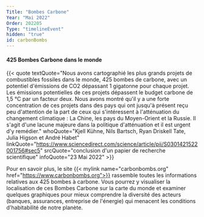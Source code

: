 ```yaml
---
Title: "Bombes Carbone"
Year: "Mai 2022"
Order: 202205
Type: "timelineEvent"
hidden: "true"
id: carbonBombs
---
```


#### 425 Bombes Carbone dans le monde

{{< quote textQuote="Nous avons cartographié les plus grands projets de combustibles fossiles dans le monde, 425 bombes de carbone, avec un potentiel d'émissions de CO2 dépassant 1 gigatonne pour chaque projet. Les émissions potentielles de ces projets dépassent le budget carbone de 1,5 °C par un facteur deux. Nous avons montré qu'il y a une forte concentration de ces projets dans des pays qui ont jusqu'à présent reçu peu d'attention de la part de ceux qui s'intéressent à l'atténuation du changement climatique : La Chine, les pays du Moyen-Orient et la Russie. Il s'agit d'une lacune majeure dans la politique d'atténuation et il est urgent d'y remédier." whoQuote="Kjell Kühne, Nils Bartsch, Ryan Driskell Tate, Julia Higson et André Habet" linkQuote="https://www.sciencedirect.com/science/article/pii/S0301421522001756#sec5" srcQuote="conclusion d'un papier de recherche scientifique" infoQuote="23 Mai 2022" >}}

Pour en savoir plus, le site {{< mylink name="carbonbombs.org" href="https://www.carbonbombs.org">}} rassemble toutes les informations relatives aux 425 bombes à carbone. Vous pourrez y visualiser la localisation de ces Bombes Carbone sur la carte du monde et examiner quelques graphiques pour mieux comprendre la diversité des acteurs (banques, assurances, entreprise de l'énergie) qui menacent les conditions d'habitabilité de notre planète.